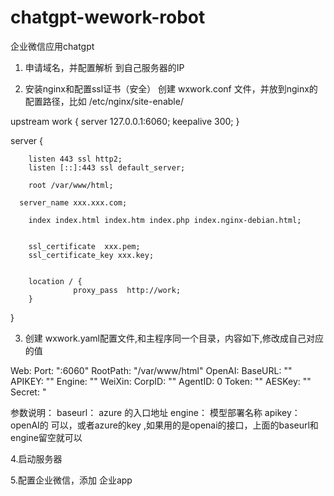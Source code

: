 # chatgpt-wework-robot
企业微信应用chatgpt

1. 申请域名，并配置解析 到自己服务器的IP

2. 安装nginx和配置ssl证书（安全） 创建  wxwork.conf 文件，并放到nginx的配置路径，比如 /etc/nginx/site-enable/

upstream work {
    server 127.0.0.1:6060;
    keepalive 300;
}

server {

        listen 443 ssl http2;
        listen [::]:443 ssl default_server;

        root /var/www/html;

 	  server_name xxx.xxx.com;

        index index.html index.htm index.php index.nginx-debian.html;


        ssl_certificate  xxx.pem;
        ssl_certificate_key xxx.key;     


        location / {
                  proxy_pass  http://work;
        }


}

3.  创建 wxwork.yaml配置文件,和主程序同一个目录，内容如下,修改成自己对应的值
	
Web:
    Port: ":6060"
    RootPath: "/var/www/html"
OpenAI:
    BaseURL: ""
    APIKEY: ""
    Engine: ""
WeiXin:
    CorpID: ""
    AgentID: 0
    Token: ""
    AESKey: ""
    Secret: "

参数说明：
    baseurl： azure 的入口地址
   engine： 模型部署名称
    apikey：  openAI的 可以，或者azure的key ,如果用的是openai的接口，上面的baseurl和engine留空就可以

4.启动服务器

5.配置企业微信，添加 企业app
   
